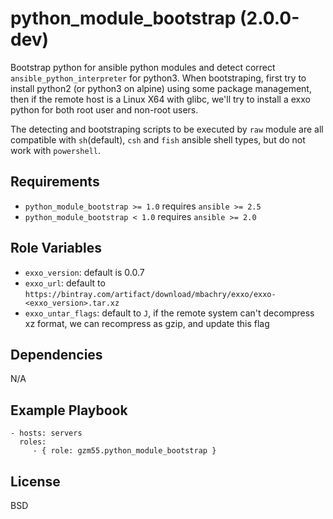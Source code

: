 python_module_bootstrap (2.0.0-dev)
===============================

Bootstrap python for ansible python modules and detect correct `ansible_python_interpreter` for python3. When
bootstraping, first try to install python2 (or python3 on alpine) using some package management, then if the remote host
is a Linux X64 with glibc, we'll try to install a exxo python for both root user and non-root users.

The detecting and bootstraping scripts to be executed by `raw` module are all compatible with `sh`(default),
`csh` and `fish` ansible shell types, but do not work with `powershell`.

Requirements
------------

- `python_module_bootstrap >= 1.0` requires `ansible >= 2.5`
- `python_module_bootstrap < 1.0` requires `ansible >= 2.0`

Role Variables
--------------

- `exxo_version`: default is 0.0.7
- `exxo_url`: default to `https://bintray.com/artifact/download/mbachry/exxo/exxo-<exxo_version>.tar.xz`
- `exxo_untar_flags`: default to `J`, if the remote system can't decompress xz format, we can recompress as gzip, and update this flag

Dependencies
------------

N/A

Example Playbook
----------------

    - hosts: servers
      roles:
         - { role: gzm55.python_module_bootstrap }

License
-------

BSD
